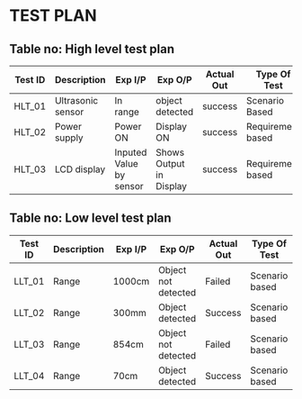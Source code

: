 # TEST PLAN

## Table no: High level test plan

| **Test ID** | **Description**                                              | **Exp I/P** | **Exp O/P** | **Actual Out** |**Type Of Test**  |    
|-------------|--------------------------------------------------------------|------------|-------------|----------------|------------------|
|  HLT_01       |Ultrasonic sensor |  In range| object detected | success |Scenario Based |
|  HLT_02       | Power supply |	Power ON |	Display ON	|success	| Requirement based | 
|  HLT_03       | LCD display| Inputed Value by sensor | Shows Output in Display |success|Requirement based    |

## Table no: Low level test plan

| **Test ID** | **Description**                                              | **Exp I/P** | **Exp O/P** | **Actual Out** |**Type Of Test**  |    
|-------------|--------------------------------------------------------------|------------|-------------|----------------|------------------|
|  LLT_01      |Range | 1000cm | Object not detected | Failed |Scenario based |
|  LLT_02       |Range  | 300mm | Object detected | Success |Scenario based    |
|  LLT_03       |Range  | 854cm|Object not detected | Failed |Scenario based    |
| LLT_04 | Range | 70cm | Object detected | Success |Scenario based  |